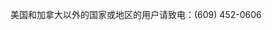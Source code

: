 <Token xmlns:xlink="http://www.w3.org/1999/xlink">美国和加拿大以外的国家或地区的用户请致电：(609) 452-0606</Token>

<!--HONumber=Jul16_HO3-->


